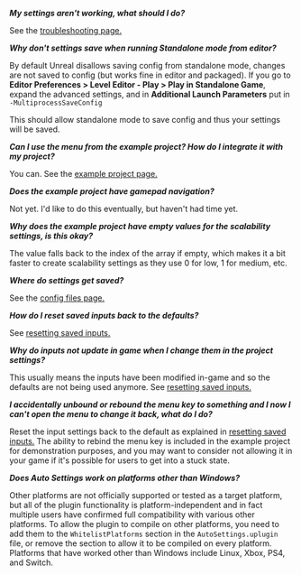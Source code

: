***My settings aren't working, what should I do?***

See the [troubleshooting page.](/troubleshooting/)

***Why don't settings save when running Standalone mode from editor?*** 

By default Unreal disallows saving config from standalone mode, changes are not saved to config (but works fine in editor and packaged). If you go to **Editor Preferences > Level Editor - Play > Play in Standalone Game**, expand the advanced settings, and in **Additional Launch Parameters** put in `-MultiprocessSaveConfig`

This should allow standalone mode to save config and thus your settings will be saved.

***Can I use the menu from the example project? How do I integrate it with my project?***

You can. See the [example project page.](/example-project/#migrating-assets-from-the-example-project)

***Does the example project have gamepad navigation?***

Not yet. I'd like to do this eventually, but haven't had time yet.

***Why does the example project have empty values for the scalability settings, is this okay?***

The value falls back to the index of the array if empty, which makes it a bit faster to create scalability settings as they use 0 for low, 1 for medium, etc.

***Where do settings get saved?***

See the [config files page.](/config-files/)

***How do I reset saved inputs back to the defaults?***

See [resetting saved inputs.](/input-binding/#resetting-saved-inputs)

***Why do inputs not update in game when I change them in the project settings?***

This usually means the inputs have been modified in-game and so the defaults are not being used anymore. See [resetting saved inputs.](/input-binding/#resetting-saved-inputs)

***I accidentally unbound or rebound the menu key to something and I now I can't open the menu to change it back, what do I do?***

Reset the input settings back to the default as explained in [resetting saved inputs.](/input-binding/#resetting-saved-inputs)
The ability to rebind the menu key is included in the example project for demonstration purposes, and you may want to consider not allowing it in your game if it's possible for users to get into a stuck state.

***Does Auto Settings work on platforms other than Windows?***

Other platforms are not officially supported or tested as a target platform, but all of the plugin functionality is platform-independent and in fact multiple users have confirmed full compatibility with various other platforms.
To allow the plugin to compile on other platforms, you need to add them to the `WhitelistPlatforms` section in the `AutoSettings.uplugin` file, or remove the section to allow it to be compiled on every platform.
Platforms that have worked other than Windows include Linux, Xbox, PS4, and Switch.